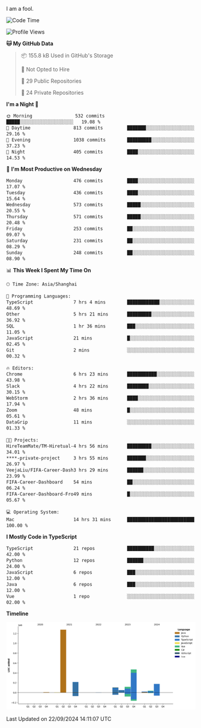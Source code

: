 I am a fool.

<!--START_SECTION:waka-->
![Code Time](http://img.shields.io/badge/Code%20Time-1%2C845%20hrs%2032%20mins-blue)

![Profile Views](http://img.shields.io/badge/Profile%20Views-0-blue)

**🐱 My GitHub Data** 

> 📦 155.8 kB Used in GitHub's Storage 
 > 
> 🚫 Not Opted to Hire
 > 
> 📜 29 Public Repositories 
 > 
> 🔑 24 Private Repositories 
 > 
**I'm a Night 🦉** 

```text
🌞 Morning                532 commits         █████░░░░░░░░░░░░░░░░░░░░   19.08 % 
🌆 Daytime                813 commits         ███████░░░░░░░░░░░░░░░░░░   29.16 % 
🌃 Evening                1038 commits        █████████░░░░░░░░░░░░░░░░   37.23 % 
🌙 Night                  405 commits         ████░░░░░░░░░░░░░░░░░░░░░   14.53 % 
```
📅 **I'm Most Productive on Wednesday** 

```text
Monday                   476 commits         ████░░░░░░░░░░░░░░░░░░░░░   17.07 % 
Tuesday                  436 commits         ████░░░░░░░░░░░░░░░░░░░░░   15.64 % 
Wednesday                573 commits         █████░░░░░░░░░░░░░░░░░░░░   20.55 % 
Thursday                 571 commits         █████░░░░░░░░░░░░░░░░░░░░   20.48 % 
Friday                   253 commits         ██░░░░░░░░░░░░░░░░░░░░░░░   09.07 % 
Saturday                 231 commits         ██░░░░░░░░░░░░░░░░░░░░░░░   08.29 % 
Sunday                   248 commits         ██░░░░░░░░░░░░░░░░░░░░░░░   08.90 % 
```


📊 **This Week I Spent My Time On** 

```text
🕑︎ Time Zone: Asia/Shanghai

💬 Programming Languages: 
TypeScript               7 hrs 4 mins        ████████████░░░░░░░░░░░░░   48.69 % 
Other                    5 hrs 21 mins       █████████░░░░░░░░░░░░░░░░   36.92 % 
SQL                      1 hr 36 mins        ███░░░░░░░░░░░░░░░░░░░░░░   11.05 % 
JavaScript               21 mins             █░░░░░░░░░░░░░░░░░░░░░░░░   02.45 % 
Git                      2 mins              ░░░░░░░░░░░░░░░░░░░░░░░░░   00.32 % 

🔥 Editors: 
Chrome                   6 hrs 23 mins       ███████████░░░░░░░░░░░░░░   43.98 % 
Slack                    4 hrs 22 mins       ████████░░░░░░░░░░░░░░░░░   30.15 % 
WebStorm                 2 hrs 36 mins       ████░░░░░░░░░░░░░░░░░░░░░   17.94 % 
Zoom                     48 mins             █░░░░░░░░░░░░░░░░░░░░░░░░   05.61 % 
DataGrip                 11 mins             ░░░░░░░░░░░░░░░░░░░░░░░░░   01.33 % 

🐱‍💻 Projects: 
HireTeamMate/TM-Hiretual-4 hrs 56 mins       █████████░░░░░░░░░░░░░░░░   34.01 % 
****-private-project     3 hrs 55 mins       ███████░░░░░░░░░░░░░░░░░░   26.97 % 
VeejaLiu/FIFA-Career-Dash3 hrs 29 mins       ██████░░░░░░░░░░░░░░░░░░░   23.99 % 
FIFA-Career-Dashboard    54 mins             ██░░░░░░░░░░░░░░░░░░░░░░░   06.24 % 
FIFA-Career-Dashboard-Fro49 mins             █░░░░░░░░░░░░░░░░░░░░░░░░   05.67 % 

💻 Operating System: 
Mac                      14 hrs 31 mins      █████████████████████████   100.00 % 
```

**I Mostly Code in TypeScript** 

```text
TypeScript               21 repos            ██████████░░░░░░░░░░░░░░░   42.00 % 
Python                   12 repos            ██████░░░░░░░░░░░░░░░░░░░   24.00 % 
JavaScript               6 repos             ███░░░░░░░░░░░░░░░░░░░░░░   12.00 % 
Java                     6 repos             ███░░░░░░░░░░░░░░░░░░░░░░   12.00 % 
Vue                      1 repo              ░░░░░░░░░░░░░░░░░░░░░░░░░   02.00 % 
```



**Timeline**

![Lines of Code chart](https://raw.githubusercontent.com/VeejaLiu/VeejaLiu/master/assets/bar_graph.png)


 Last Updated on 22/09/2024 14:11:07 UTC
<!--END_SECTION:waka-->

